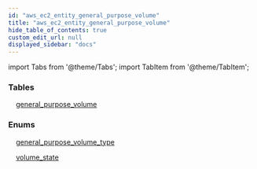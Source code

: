 ```yaml
---
id: "aws_ec2_entity_general_purpose_volume"
title: "aws_ec2_entity_general_purpose_volume"
hide_table_of_contents: true
custom_edit_url: null
displayed_sidebar: "docs"
---
```


import Tabs from '@theme/Tabs';
import TabItem from '@theme/TabItem';

<Tabs queryString="view">
  <TabItem value="components" label="Components" default>

### Tables

    [general_purpose_volume](../../aws/tables/aws_ec2_entity_general_purpose_volume.GeneralPurposeVolume)

### Enums
    [general_purpose_volume_type](../../aws/enums/aws_ec2_entity_general_purpose_volume.GeneralPurposeVolumeType)

    [volume_state](../../aws/enums/aws_ec2_entity_general_purpose_volume.VolumeState)

</TabItem>
  <TabItem value="code-examples" label="Code examples">

</TabItem>
</Tabs>
